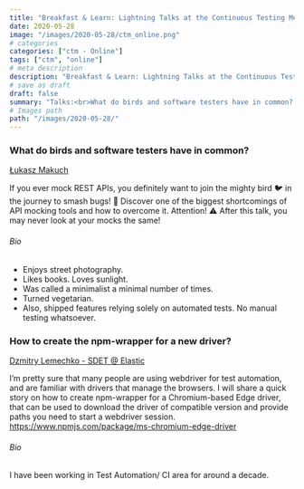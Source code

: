 ```yaml
---
title: "Breakfast & Learn: Lightning Talks at the Continuous Testing Meetup Online"
date: 2020-05-28
image: "/images/2020-05-28/ctm_online.png"
# categories
categories: ["ctm - Online"]
tags: ["ctm", "online"]
# meta description
description: "Breakfast & Learn: Lightning Talks at the Continuous Testing Meetup Online"
# save as draft
draft: false
summary: "Talks:<br>What do birds and software testers have in common? (Łukasz Makuch) <br>How to create the npm-wrapper for a new driver? (Dzmitry Lemechko)"
# Images path
path: "/images/2020-05-28/"
---
```


### What do birds and software testers have in common?
[Łukasz Makuch](https://lukaszmakuch.pl/)

If you ever mock REST APIs, you definitely want to join the mighty bird 
🐦 in the journey to smash bugs! 🦟 Discover one of the biggest 
shortcomings of API mocking tools and how to overcome it. Attention! 
⚠️ After this talk, you may never look at your mocks the same!


###### Bio
- Enjoys street photography.
- Likes books. Loves sunlight.
- Was called a minimalist a minimal number of times.
- Turned vegetarian.
- Also, shipped features relying solely on automated tests. No manual testing whatsoever.

### How to create the npm-wrapper for a new driver?
[Dzmitry Lemechko - SDET @ Elastic](https://github.com/dmlemeshko)

I’m pretty sure that many people are using webdriver for test automation, 
and are familiar with drivers that manage the browsers.
I will share a quick story on how to create npm-wrapper for a 
Chromium-based Edge driver, that can be used to download the driver 
of compatible version and provide paths you need to start a webdriver session.
https://www.npmjs.com/package/ms-chromium-edge-driver


###### Bio
I have been working in Test Automation/ CI area for around a decade.